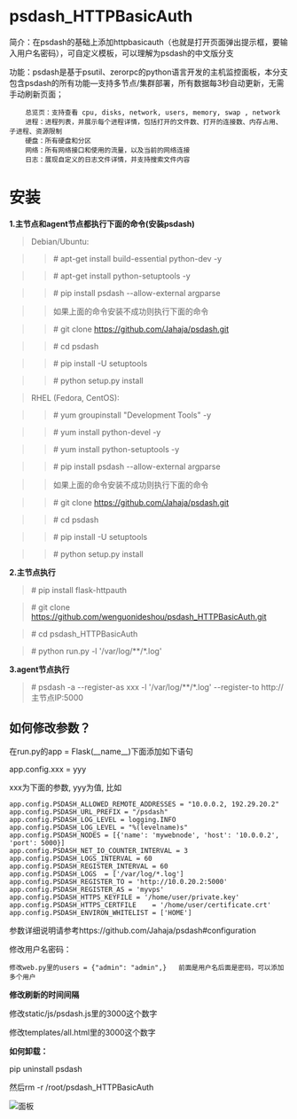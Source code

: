 # psdash_HTTPBasicAuth

简介：在psdash的基础上添加httpbasicauth（也就是打开页面弹出提示框，要输入用户名密码），可自定义模板，可以理解为psdash的中文版分支

功能：psdash是基于psutil、zerorpc的python语言开发的主机监控面板，本分支包含psdash的所有功能—支持多节点/集群部署，所有数据每3秒自动更新，无需手动刷新页面；
    
        总览页：支持查看 cpu, disks, network, users, memory, swap , network
        进程：进程列表，并展示每个进程详情，包括打开的文件数、打开的连接数、内存占用、子进程、资源限制
        硬盘：所有硬盘和分区
        网络：所有网络接口和使用的流量，以及当前的网络连接
        日志：展现自定义的日志文件详情，并支持搜索文件内容
    
# 安装

**1.主节点和agent节点都执行下面的命令(安装psdash)**


>Debian/Ubuntu:

>>\# apt-get install build-essential python-dev -y

>>\# apt-get install python-setuptools  -y

>>\# pip install psdash --allow-external argparse

>>如果上面的命令安装不成功则执行下面的命令

>>\# git clone https://github.com/Jahaja/psdash.git 

>>\# cd psdash 

>>\# pip install -U setuptools

>>\# python setup.py install

>RHEL (Fedora, CentOS):

>>\# yum groupinstall "Development Tools"  -y

>>\# yum install python-devel  -y

>>\# yum install python-setuptools  -y

>>\# pip install psdash --allow-external argparse

>>如果上面的命令安装不成功则执行下面的命令

>>\# git clone https://github.com/Jahaja/psdash.git 

>>\# cd psdash 

>>\# pip install -U setuptools

>>\# python setup.py install

**2.主节点执行**

>\# pip install flask-httpauth

>\# git clone https://github.com/wenguonideshou/psdash_HTTPBasicAuth.git

>\# cd psdash_HTTPBasicAuth

>\# python run.py -l '/var/log/**/*.log'     

**3.agent节点执行**

>\# psdash -a --register-as xxx -l '/var/log/**/*.log' --register-to http://主节点IP:5000

## 如何修改参数？

在run.py的app = Flask(\_\_name\_\_)下面添加如下语句

app.config.xxx = yyy

xxx为下面的参数, yyy为值, 比如

    app.config.PSDASH_ALLOWED_REMOTE_ADDRESSES = "10.0.0.2, 192.29.20.2"
    app.config.PSDASH_URL_PREFIX = "/psdash"
    app.config.PSDASH_LOG_LEVEL = logging.INFO
    app.config.PSDASH_LOG_LEVEL = "%(levelname)s"
    app.config.PSDASH_NODES = [{'name': 'mywebnode', 'host': '10.0.0.2', 'port': 5000}]
    app.config.PSDASH_NET_IO_COUNTER_INTERVAL = 3
    app.config.PSDASH_LOGS_INTERVAL = 60
    app.config.PSDASH_REGISTER_INTERVAL = 60
    app.config.PSDASH_LOGS	= ['/var/log/*.log']
    app.config.PSDASH_REGISTER_TO = 'http://10.0.20.2:5000'
    app.config.PSDASH_REGISTER_AS = 'myvps'
    app.config.PSDASH_HTTPS_KEYFILE = '/home/user/private.key'
    app.config.PSDASH_HTTPS_CERTFILE	= '/home/user/certificate.crt'
    app.config.PSDASH_ENVIRON_WHITELIST = ['HOME']

参数详细说明请参考https://github.com/Jahaja/psdash#configuration

修改用户名密码：

    修改web.py里的users = {"admin": "admin",}   前面是用户名后面是密码，可以添加多个用户

**修改刷新的时间间隔**

修改static/js/psdash.js里的3000这个数字

修改templates/all.html里的3000这个数字

**如何卸载：**

pip uninstall psdash

然后rm -r /root/psdash_HTTPBasicAuth

![面板](https://s1.ax1x.com/2017/12/18/OYE60.jpg)
